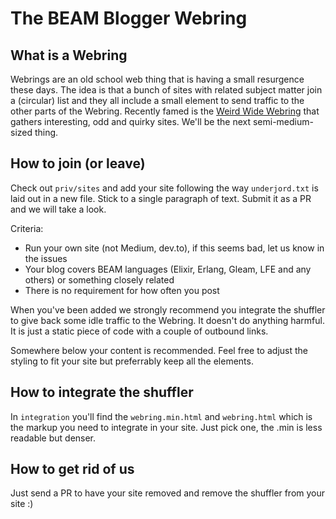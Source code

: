 # The BEAM Blogger Webring

## What is a Webring

Webrings are an old school web thing that is having a small resurgence these days. The idea is that a bunch of sites with related subject matter join a (circular) list and they all include a small element to send traffic to the other parts of the Webring. Recently famed is the [Weird Wide Webring](https://weirdwidewebring.net/) that gathers interesting, odd and quirky sites. We'll be the next semi-medium-sized thing.

## How to join (or leave)

Check out `priv/sites` and add your site following the way `underjord.txt` is laid out in a new file. Stick to a single paragraph of text. Submit it as a PR and we will take a look.

Criteria:
- Run your own site (not Medium, dev.to), if this seems bad, let us know in the issues
- Your blog covers BEAM languages (Elixir, Erlang, Gleam, LFE and any others) or something closely related
- There is no requirement for how often you post

When you've been added we strongly recommend you integrate the shuffler to give back some idle traffic to the Webring. It doesn't do anything harmful. It is just a static piece of code with a couple of outbound links.

Somewhere below your content is recommended. Feel free to adjust the styling to fit your site but preferrably keep all the elements.

## How to integrate the shuffler

In `integration` you'll find the `webring.min.html` and `webring.html` which is the markup you need to integrate in your site. Just pick one, the .min is less readable but denser.

## How to get rid of us

Just send a PR to have your site removed and remove the shuffler from your site :)